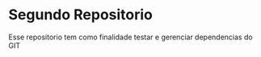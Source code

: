 # Segundo Repositorio

Esse repositorio tem como finalidade testar e gerenciar dependencias do GIT 
